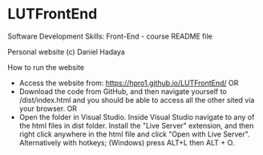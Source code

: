 # LUTFrontEnd
Software Development Skills: Front-End - course README file

Personal website (c) Daniel Hadaya


How to run the website

- Access the website from: https://hpro1.github.io/LUTFrontEnd/
OR
- Download the code from GitHub, and then navigate yourself to /dist/index.html and you should be able to access all the other sited via your browser.
OR
- Open the folder in Visual Studio. Inside Visual Studio navigate to any of the html files in dist folder. Install the "Live Server" extension, and then 
right click anywhere in the html file and click "Open with Live Server". Alternatively with hotkeys; (Windows) press ALT+L then ALT + O.